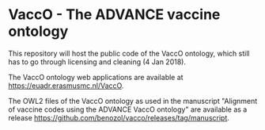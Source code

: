 # VaccO - The ADVANCE vaccine ontology

This repository will host the public code of the VaccO ontology, which still has to go through licensing and cleaning (4 Jan 2018).

The VaccO ontology web applications are available at <https://euadr.erasmusmc.nl/VaccO>.

The OWL2 files of the VaccO ontology as used in the manuscript "Alignment of vaccine codes using the ADVANCE VaccO ontology" are available as a release <https://github.com/benozol/vacco/releases/tag/manuscript>.
